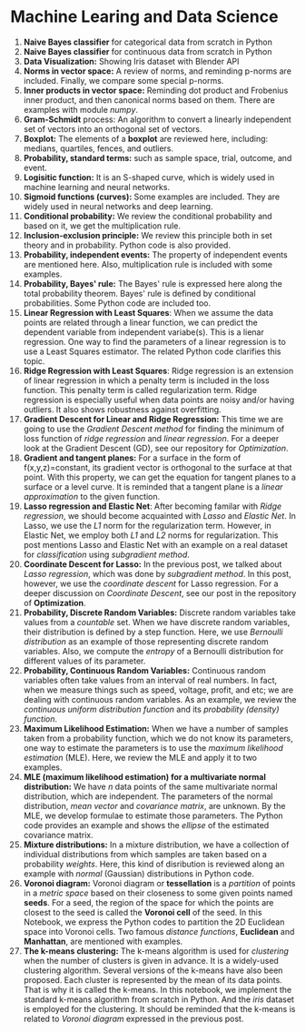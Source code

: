 # Machine Learing and Data Science
1) **Naive Bayes classifier** for categorical data from scratch in Python 
2) **Naive Bayes classifier** for continuous data from scratch in Python 
3) **Data Visualization:** Showing Iris dataset with Blender API
4) **Norms in vector space:** A review of norms, and reminding p-norms are included. Finally, we compare some special p-norms.
5) **Inner products in vector space:** Reminding dot product and Frobenius inner product, and then canonical norms based on them. There are examples with module *numpy*.
6) **Gram-Schmidt** process: An algorithm to convert a linearly independent set of vectors into an orthogonal set of vectors.
7) **Boxplot:** The elements of a **boxplot** are reviewed here, including: medians, quartiles, fences, and outliers.
8) **Probability, standard terms:** such as sample space, trial, outcome, and event.
9) **Logisitic function:** It is an S-shaped curve, which is widely used in machine learning and neural networks.
10) **Sigmoid functions (curves):** Some examples are included. They are widely used in neural networks and deep learning.
11) **Conditional probability:** We review the conditional probability and based on it, we get the multiplication rule. 
12) **Inclusion-exclusion principle:** We review this principle both in set theory and in probability. Python code is also provided. 
13) **Probability, independent events:** The property of independent events are mentioned here. Also, multiplication rule is included with some examples.
14) **Probability, Bayes' rule:** The Bayes' rule is expressed here along the total probability theorem. Bayes' rule is defined by conditional probabilities. Some Python code are included too.
15) **Linear Regression with Least Squares**:  When we assume the data points are related through a linear function, we can predict the dependent variable from independent variabe(s). This is a lienar regression. One way to find the parameters of a linear regression is to use a Least Squares estimator. The related Python code clarifies this topic.
16) **Ridge Regression with Least Squares**: Ridge regression is an extension of linear regression in which a penalty term is included in the loss function. This penalty term is called regularization term. Ridge regression is especially useful when data points are noisy and/or having outliers. It also shows robustness against overfitting.
17) **Gradient Descent for Linear and Ridge Regression:** This time we are going to use the *Gradient Descent method* for finding the minimum of loss function of *ridge regression* and *linear regression*. For a deeper look at the Gradient Descent (GD), see our repository for *Optimization*.
18) **Gradient and tangent  planes:** For a surface in the form of f(x,y,z)=constant, its gradient vector is orthogonal to the surface at that point. With this property, we can get the equation for tangent planes to a surface or a level curve. It is reminded that a tangent plane is a *linear approximation* to the given function.
19) **Lasso regression and Elastic Net**: After becoming familar with *Ridge regression*, we should become acquainted with *Lasso* and *Elastic Net*. In Lasso, we use the *L1* norm for the regularization term. However, in Elastic Net, we employ both *L1* and *L2* norms for regularization. This post mentions Lasso and Elastic Net with an example on a real dataset for *classification* using *subgradient method*.
20) **Coordinate Descent for Lasso:** In the previous post, we talked about *Lasso regression*, which was done by *subgradient method*. In this post, however, we use the *coordinate descent* for Lasso regression. For a deeper discussion on *Coordinate Descent*, see our post in the repository of **Optimization**.
21) **Probability, Discrete Random Variables:** Discrete random variables take values from a *countable* set. When we have discrete random variables, their distribution is defined by a step function. Here, we use *Bernoulli distribution* as an example of those representing discrete random variables. Also, we compute the *entropy* of a Bernoulli distribution for different values of its parameter. 
22) **Probability, Continuous Random Variables:** Continuous random variables often take values from an interval of real numbers. In fact, when we measure things such as speed, voltage, profit, and etc; we are dealing with continuous random variables. As an example, we review the *continuous uniform distribution function* and its *probability (density) function*.  
23) **Maximum Likelihood Estimation:** When we have a number of samples taken from a probability function, which we do not know its parameters, one way to estimate the parameters is to use the *maximum likelihood estimation* (MLE). Here, we review the MLE and apply it to two examples.
24) **MLE (maximum likelihood estimation) for a multivariate normal distribution:** We have *n* data points of the same multivariate normal distribution, which are independent. The parameters of the normal distribution, *mean vector* and *covariance matrix*, are unknown. By the MLE, we develop formulae to estimate those parameters. The Python code provides an example and shows the *ellipse* of the estimated covariance matrix.
25) **Mixture distributions:** In a mixture distribution, we have a collection of individual distributions from which samples are taken based on a probability *weights*. Here, this kind of disribution is reviewed along an example with *normal* (Gaussian) distributions in Python code. 
26) **Voronoi diagram:** Voronoi diagram or **tessellation** is a *partition* of points in a *metric space* based on their closeness to some given points named **seeds**. For a seed, the region of the space for which the points are closest to the seed is called the **Voronoi cell** of the seed. In this Notebook, we express the Python codes to partition the 2D Euclidean space into Voronoi cells. Two famous *distance functions*, **Euclidean** and **Manhattan**, are mentioned with examples.
27) **The k-means clustering:** The k-means algorithm is used for *clustering* when the number of clusters is given in advance. It is a widely-used clustering algorithm. Several versions of the k-means have also been proposed. Each cluster is represented by the mean of its data points. That is why it is called the k-means. In this notebook, we implement the standard k-means algorithm from scratch in Python. And the *iris* dataset is employed for the clustering. It should be reminded that the k-means is related to *Voronoi diagram* expressed in the previous post. 